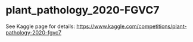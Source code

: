 # plant_pathology_2020-FGVC7

See Kaggle page for details: https://www.kaggle.com/competitions/plant-pathology-2020-fgvc7

